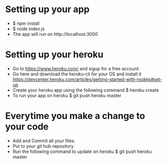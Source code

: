 # Setting up your app
- $ npm install
- $ node index.js
- The app will run on http://localhost:3000

# Setting up your heroku
- Go to https://www.heroku.com/ and sigup for a free account.
- Go here and download the heroku-cli for your OS and install it
https://devcenter.heroku.com/articles/getting-started-with-nodejs#set-up
- Create your heroku app using the following command
$ heroku create
- To run your app on heroku
$ git push heroku master


# Everytime you make a change to your code
- Add and Commit all your files.
- Put to your git hub repository
- Run the following command to update on heroku
$ git push heroku master




